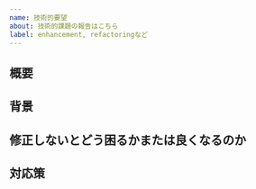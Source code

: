 ```yaml
---
name: 技術的要望
about: 技術的課題の報告はこちら
label: enhancement, refactoringなど
---
```


## 概要

## 背景

## 修正しないとどう困るかまたは良くなるのか

## 対応策

<!-- 現時点で思いつくものがあれば記載 -->
